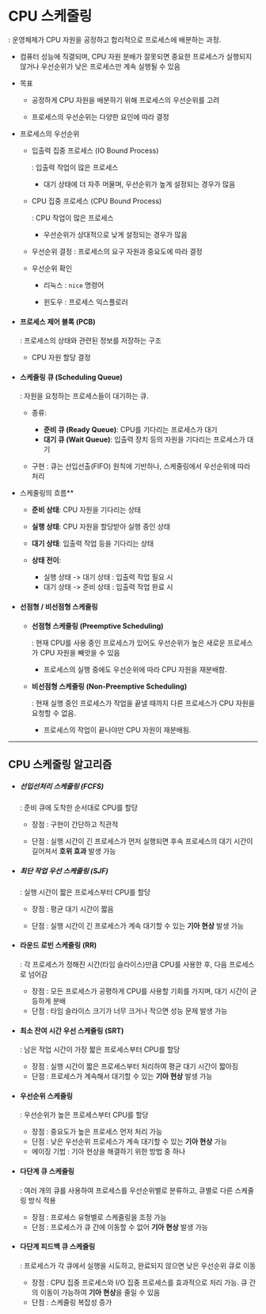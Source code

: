# CPU 스케줄링

: 운영체제가 CPU 자원을 공정하고 합리적으로 프로세스에 배분하는 과정.

- 컴퓨터 성능에 직결되며, CPU 자원 분배가 잘못되면 중요한 프로세스가 실행되지 않거나 우선순위가 낮은 프로세스만 계속 실행될 수 있음

- 목표
  
  - 공정하게 CPU 자원을 배분하기 위해 프로세스의 우선순위를 고려
  
  - 프로세스의 우선순위는 다양한 요인에 따라 결정

- 프로세스의 우선순위
  
  - 입출력 집중 프로세스 (IO Bound Process)
    
    : 입출력 작업이 많은 프로세스
    
    - 대기 상태에 더 자주 머물며, 우선순위가 높게 설정되는 경우가 많음
  
  - CPU 집중 프로세스 (CPU Bound Process)
    
    : CPU 작업이 많은 프로세스
    
    - 우선순위가 상대적으로 낮게 설정되는 경우가 많음
  
  - 우선순위 결정 : 프로세스의 요구 자원과 중요도에 따라 결정
  
  - 우선순위 확인
    
    - 리눅스 : `nice` 명령어
    
    - 윈도우 : 프로세스 익스플로러

- #### 프로세스 제어 블록 (PCB)
  
  : 프로세스의 상태와 관련된 정보를 저장하는 구조
  
  - CPU 자원 할당 결정

- #### 스케줄링 큐 (Scheduling Queue)
  
  : 자원을 요청하는 프로세스들이 대기하는 큐.
  
  - 종류:
    
    - **준비 큐 (Ready Queue)**: CPU를 기다리는 프로세스가 대기
    - **대기 큐 (Wait Queue)**: 입출력 장치 등의 자원을 기다리는 프로세스가 대기
  
  - 구현 : 큐는 선입선출(FIFO) 원칙에 기반하나, 스케줄링에서 우선순위에 따라 처리

- 스케줄링의 흐름**
  
  - **준비 상태**: CPU 자원을 기다리는 상태
  
  - **실행 상태**: CPU 자원을 할당받아 실행 중인 상태
  
  - **대기 상태**: 입출력 작업 등을 기다리는 상태
  
  - **상태 전이**:
    
    - 실행 상태 -> 대기 상태 : 입출력 작업 필요 시
    - 대기 상태 -> 준비 상태 :  입출력 작업 완료 시

- #### 선점형 / 비선점형 스케줄링
  
  - **선점형 스케줄링 (Preemptive Scheduling)**
    
    : 현재 CPU를 사용 중인 프로세스가 있어도 우선순위가 높은 새로운 프로세스가 CPU 자원을 빼앗을 수 있음
    
    - 프로세스의 실행 중에도 우선순위에 따라 CPU 자원을 재분배함.
  
  - **비선점형 스케줄링 (Non-Preemptive Scheduling)**
    
    : 현재 실행 중인 프로세스가 작업을 끝낼 때까지 다른 프로세스가 CPU 자원을 요청할 수 없음.
    
    - 프로세스의 작업이 끝나야만 CPU 자원이 재분배됨.

---

## CPU 스케줄링 알고리즘

- ##### 선입선처리 스케줄링 (FCFS)
  
  : 준비 큐에 도착한 순서대로 CPU를 할당
  
  - 장점 : 구현이 간단하고 직관적
  
  - 단점 : 실행 시간이 긴 프로세스가 먼저 실행되면 후속 프로세스의 대기 시간이 길어져서 **호위 효과** 발생 가능

- ##### 최단 작업 우선 스케줄링 (SJF)
  
  : 실행 시간이 짧은 프로세스부터 CPU를 할당
  
  - 장점 : 평균 대기 시간이 짧음
  
  - 단점 : 실행 시간이 긴 프로세스가 계속 대기할 수 있는 **기아 현상** 발생 가능

- #### 라운드 로빈 스케줄링 (RR)
  
  : 각 프로세스가 정해진 시간(타임 슬라이스)만큼 CPU를 사용한 후, 다음 프로세스로 넘어감
  
  - 장점 : 모든 프로세스가 공평하게 CPU를 사용할 기회를 가지며, 대기 시간이 균등하게 분배
  - 단점 : 타임 슬라이스 크기가 너무 크거나 작으면 성능 문제 발생 가능

- #### 최소 잔여 시간 우선 스케줄링 (SRT)
  
  : 남은 작업 시간이 가장 짧은 프로세스부터 CPU를 할당
  
  - 장점 : 실행 시간이 짧은 프로세스부터 처리하여 평균 대기 시간이 짧아짐
  - 단점 : 프로세스가 계속해서 대기할 수 있는 **기아 현상** 발생 가능

- #### 우선순위 스케줄링
  
  : 우선순위가 높은 프로세스부터 CPU를 할당
  
  - 장점 : 중요도가 높은 프로세스 먼저 처리 가능
  - 단점 : 낮은 우선순위 프로세스가 계속 대기할 수 있는 **기아 현상** 가능
  - 에이징 기법 : 기아 현상을 해결하기 위한 방법 중 하나

- #### 다단계 큐 스케줄링
  
  : 여러 개의 큐를 사용하여 프로세스를 우선순위별로 분류하고, 큐별로 다른 스케줄링 방식 적용
  
  - 장점 : 프로세스 유형별로 스케줄링을 조정 가능
  - 단점 : 프로세스가 큐 간에 이동할 수 없어 **기아 현상** 발생 가능

- #### 다단계 피드백 큐 스케줄링
  
  : 프로세스가 각 큐에서 실행을 시도하고, 완료되지 않으면 낮은 우선순위 큐로 이동
  
  - 장점 : CPU 집중 프로세스와 I/O 집중 프로세스를 효과적으로 처리 가능. 큐 간의 이동이 가능하여 **기아 현상**을 줄일 수 있음
  - 단점 : 스케줄링 복잡성 증가
